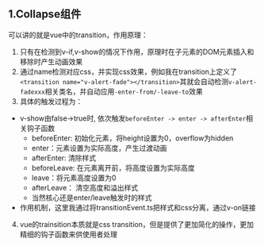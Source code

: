 ## 1.Collapse组件
可以讲的就是vue中的transition，作用原理：
1. 只有在检测到v-if,v-show的情况下作用，原理时在子元素的DOM元素插入和移除时产生动画效果
2. 通过name检测对应css，并实现css效果，例如我在transition上定义了`<transition name="v-alert-fade"></transition>`其就会自动检测`v-alert-fadexxx`相关类名，并自动应用`-enter-from/-leave-to`效果
3. 具体的触发过程为：
 - v-show由false->true时, 依次触发`beforeEnter -> enter -> afterEnter`相关钩子函数
	 + beforeEnter: 初始化元素，将height设置为0，overflow为hidden
	 + enter：元素设置为实际高度，产生过渡动画
	 + afterEnter: 清除样式
	 + beforeLeave: 在元素离开前，将高度设置为实际高度
	 + leave：将元素高度设置为0
	 + afterLeave： 清空高度和溢出样式
	 + 当然核心还是enter/leave触发时的样式
- 作用机制，这里我通过将transitionEvent.ts把样式和css分离，通过v-on链接
4. vue的trainsition本质就是css transition，但是提供了更加简化的操作，更加精细的钩子函数来供使用者处理
